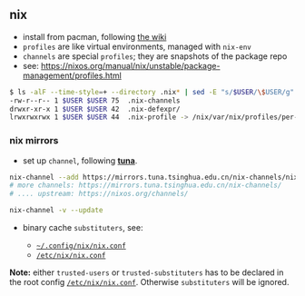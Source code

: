 ## nix

- install from pacman, following [the wiki](https://wiki.archlinux.org/title/Nix)
- `profiles` are like virtual environments, managed with `nix-env`
- `channels` are special `profiles`; they are snapshots of the package repo
- see: https://nixos.org/manual/nix/unstable/package-management/profiles.html

```bash
$ ls -alF --time-style=+ --directory .nix* | sed -E "s/$USER/\$USER/g" 
-rw-r--r-- 1 $USER $USER 75  .nix-channels
drwxr-xr-x 1 $USER $USER 42  .nix-defexpr/
lrwxrwxrwx 1 $USER $USER 44  .nix-profile -> /nix/var/nix/profiles/per-user/$USER/profile/
```

### nix mirrors

- set up `channel`, following [**tuna**](https://mirrors.tuna.tsinghua.edu.cn/help/nix/). 

```bash
nix-channel --add https://mirrors.tuna.tsinghua.edu.cn/nix-channels/nixpkgs-unstable
# more channels: https://mirrors.tuna.tsinghua.edu.cn/nix-channels/
# .... upstream: https://nixos.org/channels/

nix-channel -v --update
```

- binary cache `substituters`, see:

  - [`~/.config/nix/nix.conf`](https://github.com/bryango/cheznous/blob/-/.config/nix/nix.conf)
  - [`/etc/nix/nix.conf`](https://github.com/bryango/chezroot/blob/-/etc/nix/nix.conf)

**Note:** either `trusted-users` or `trusted-substituters` has to be declared in the root config [`/etc/nix/nix.conf`](https://github.com/bryango/chezroot/blob/-/etc/nix/nix.conf). Otherwise `substituters` will be ignored.

